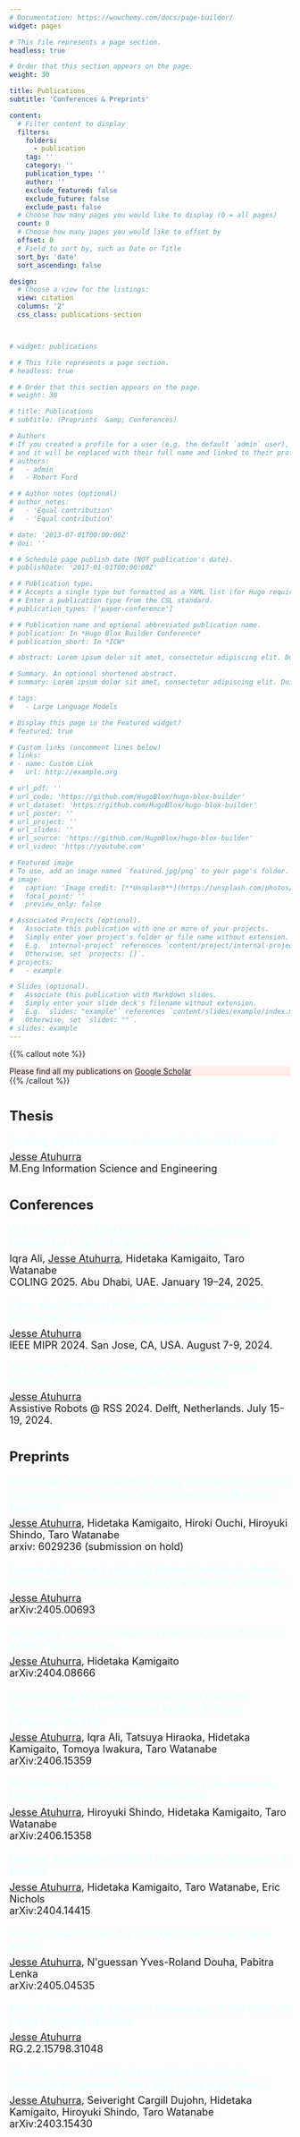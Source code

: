 ```yaml
---
# Documentation: https://wowchemy.com/docs/page-builder/
widget: pages

# This file represents a page section.
headless: true

# Order that this section appears on the page.
weight: 30

title: Publications
subtitle: 'Conferences & Preprints'

content:
  # Filter content to display
  filters:
    folders:
      - publication
    tag: ''
    category: ''
    publication_type: ''
    author: ''
    exclude_featured: false
    exclude_future: false
    exclude_past: false
  # Choose how many pages you would like to display (0 = all pages)
  count: 0
  # Choose how many pages you would like to offset by
  offset: 0
  # Field to sort by, such as Date or Title
  sort_by: 'date'
  sort_ascending: false

design:
  # Choose a view for the listings:
  view: citation
  columns: '2'
  css_class: publications-section 



# widget: publications

# # This file represents a page section.
# headless: true

# # Order that this section appears on the page.
# weight: 30

# title: Publications
# subtitle: (Preprints  &amp; Conferences)

# Authors
# If you created a profile for a user (e.g. the default `admin` user), write the username (folder name) here
# and it will be replaced with their full name and linked to their profile.
# authors:
#   - admin
#   - Robert Ford

# # Author notes (optional)
# author_notes:
#   - 'Equal contribution'
#   - 'Equal contribution'

# date: '2013-07-01T00:00:00Z'
# doi: ''

# # Schedule page publish date (NOT publication's date).
# publishDate: '2017-01-01T00:00:00Z'

# # Publication type.
# # Accepts a single type but formatted as a YAML list (for Hugo requirements).
# # Enter a publication type from the CSL standard.
# publication_types: ['paper-conference']

# # Publication name and optional abbreviated publication name.
# publication: In *Hugo Blox Builder Conference*
# publication_short: In *ICW*

# abstract: Lorem ipsum dolor sit amet, consectetur adipiscing elit. Duis posuere tellus ac convallis placerat. Proin tincidunt magna sed ex sollicitudin condimentum. Sed ac faucibus dolor, scelerisque sollicitudin nisi. Cras purus urna, suscipit quis sapien eu, pulvinar tempor diam. Quisque risus orci, mollis id ante sit amet, gravida egestas nisl. Sed ac tempus magna. Proin in dui enim. Donec condimentum, sem id dapibus fringilla, tellus enim condimentum arcu, nec volutpat est felis vel metus. Vestibulum sit amet erat at nulla eleifend gravida.

# Summary. An optional shortened abstract.
# summary: Lorem ipsum dolor sit amet, consectetur adipiscing elit. Duis posuere tellus ac convallis placerat. Proin tincidunt magna sed ex sollicitudin condimentum.

# tags:
#   - Large Language Models

# Display this page in the Featured widget?
# featured: true

# Custom links (uncomment lines below)
# links:
# - name: Custom Link
#   url: http://example.org

# url_pdf: ''
# url_code: 'https://github.com/HugoBlox/hugo-blox-builder'
# url_dataset: 'https://github.com/HugoBlox/hugo-blox-builder'
# url_poster: ''
# url_project: ''
# url_slides: ''
# url_source: 'https://github.com/HugoBlox/hugo-blox-builder'
# url_video: 'https://youtube.com'

# Featured image
# To use, add an image named `featured.jpg/png` to your page's folder.
# image:
#   caption: 'Image credit: [**Unsplash**](https://unsplash.com/photos/pLCdAaMFLTE)'
#   focal_point: ''
#   preview_only: false

# Associated Projects (optional).
#   Associate this publication with one or more of your projects.
#   Simply enter your project's folder or file name without extension.
#   E.g. `internal-project` references `content/project/internal-project/index.md`.
#   Otherwise, set `projects: []`.
# projects:
#   - example

# Slides (optional).
#   Associate this publication with Markdown slides.
#   Simply enter your slide deck's filename without extension.
#   E.g. `slides: "example"` references `content/slides/example/index.md`.
#   Otherwise, set `slides: ""`.
# slides: example
---
```



<!-- {{% callout note %}}
Click the _Cite_ button above to demo the feature to enable visitors to import publication metadata into their reference management software.
{{% /callout %}} -->

<!-- 
{{% callout note %}}
Create your slides in Markdown - click the _Slides_ button to check out the example.
{{% /callout %}} 
-->

<!-- Add the publication's **full text** or **supplementary notes** here. You can use rich formatting such as including [code, math, and images](https://docs.hugoblox.com/content/writing-markdown-latex/). -->

{{% callout note %}}
<div class="alert alert-light" style="background-color: #ffebeb;">
Please find all my publications on <a href="https://scholar.google.com/citations?view_op=list_works&hl=en&hl=en&user=2Li9kqwAAAAJ" target="_blank">Google Scholar</a>
</div>
{{% /callout %}}

<style> 

.paper-title {
   font-size: 19px;
   color: azure;   /* violet appeared beautiful on the page */
   margin-bottom: 5px;  
   font-weight: bold;
}

.author-list {
   font-size: 18px;
   margin-bottom: 20px;
}

.section-header {
   margin-bottom: 20px;
   margin-top: 40px;  /* Space above each section */
   font-size: 24px;
   font-weight: bold;
}
</style>

<h4 class="section-header">Thesis</h4>

<div class='paper-title'>
Dealing with Imbalanced Classes in Bot-IoT Dataset
</div>
<div class='author-list'>
<u>Jesse Atuhurra</u><br>
M.Eng Information Science and Engineering
</div>

<h4 class="section-header">Conferences</h4>

<div class='paper-title'>
HLU: Human vs. LLM Generated Text Detection Dataset for Urdu at Multiple Granularities
</div>
<div class='author-list'>
Iqra Ali, <u>Jesse Atuhurra</u>, Hidetaka Kamigaito, Taro Watanabe<br>
COLING 2025. Abu Dhabi, UAE. January 19–24, 2025.
</div>

<div class='paper-title'>
Zero-shot Retrieval of User Intent in Human-Robot Interaction with Large Language Models
</div>
<div class='author-list'>
<u>Jesse Atuhurra</u><br>
IEEE MIPR 2024. San Jose, CA, USA. August 7-9, 2024.
</div>

<div class='paper-title'>
The Impact of Large Language Models on Social Robots: Potential Benefits and Challenges
</div>
<div class='author-list'>
<u>Jesse Atuhurra</u><br>
Assistive Robots @ RSS 2024. Delft, Netherlands. July 15-19, 2024.
</div>

<h4 class="section-header">Preprints</h4>

<div class='paper-title'>
NERsocial: Efficient Named Entity Recognition Dataset Construction for Human-Robot Interaction Utilizing RapidNER
</div>
<div class='author-list'>
<u>Jesse Atuhurra</u>, Hidetaka Kamigaito, Hiroki Ouchi, Hiroyuki Shindo, Taro Watanabe<br>
arxiv: 6029236 (submission on hold)
</div>

<div class='paper-title'>
Leveraging Large Language Models in Human-Robot Interaction: A Critical Analysis of Potential and Pitfalls
</div>
<div class='author-list'>
<u>Jesse Atuhurra</u><br>
arXiv:2405.00693
</div>

<div class='paper-title'>
Revealing Trends in Datasets from the 2022 ACL and EMNLP Conferences
</div>
<div class='author-list'>
<u>Jesse Atuhurra</u>, Hidetaka Kamigaito<br>
arXiv:2404.08666
</div>

<div class='paper-title'>
Constructing Multilingual Visual-Text Datasets Revealing Visual Multilingual Ability of Vision Language Models
</div>
<div class='author-list'>
<u>Jesse Atuhurra</u>, Iqra Ali, Tatsuya Hiraoka, Hidetaka Kamigaito, Tomoya Iwakura, Taro Watanabe<br>
arXiv:2406.15359
</div>

<div class='paper-title'>
Introducing Syllable Tokenization for Low-resource Languages: A Case Study with Swahili
</div>
<div class='author-list'>
<u>Jesse Atuhurra</u>, Hiroyuki Shindo, Hidetaka Kamigaito, Taro Watanabe<br>
arXiv:2406.15358
</div>

<div class='paper-title'>
Domain Adaptation in Intent Classification Systems: A Review
</div>
<div class='author-list'>
<u>Jesse Atuhurra</u>, Hidetaka Kamigaito, Taro Watanabe, Eric Nichols<br>
arXiv:2404.14415
</div>

<div class='paper-title'>
Image Classification for CSSVD Detection in Cacao Plants
</div>
<div class='author-list'>
<u>Jesse Atuhurra</u>, N'guessan Yves-Roland Douha, Pabitra Lenka<br>
arXiv:2405.04535
</div>

<div class='paper-title'>
Enrich Robots with Updated Knowledge in the Wild via Large Language Models
</div>
<div class='author-list'>
<u>Jesse Atuhurra</u><br>
RG.2.2.15798.31048
</div>

<div class='paper-title'>
Distilling Named Entity Recognition Models for Endangered Species from Large Language Models
</div>
<div class='author-list'>
<u>Jesse Atuhurra</u>, Seiveright Cargill Dujohn, Hidetaka Kamigaito, Hiroyuki Shindo, Taro Watanabe<br>
arXiv:2403.15430
</div>

